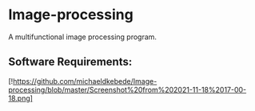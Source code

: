 # Image-processing
A multifunctional image processing program.

## Software Requirements:

[!https://github.com/michaeldkebede/Image-processing/blob/master/Screenshot%20from%202021-11-18%2017-00-18.png]

